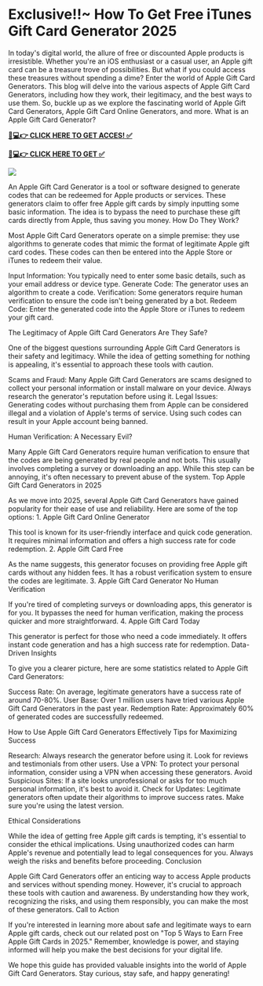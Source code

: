 # Exclusive!!~ How To Get Free iTunes Gift Card Generator 2025

In today's digital world, the allure of free or discounted Apple products is irresistible. Whether you're an iOS enthusiast or a casual user, an Apple gift card can be a treasure trove of possibilities. But what if you could access these treasures without spending a dime? Enter the world of Apple Gift Card Generators. This blog will delve into the various aspects of Apple Gift Card Generators, including how they work, their legitimacy, and the best ways to use them. So, buckle up as we explore the fascinating world of Apple Gift Card Generators, Apple Gift Card Online Generators, and more. What is an Apple Gift Card Generator?

**[📱💻👉 CLICK HERE TO GET ACCES! ✅](https://parsianbroker.com/Files/ParsianBroker/Media/ParsianBroker/Images/all-zit.html)**

**[📱💻👉 CLICK HERE TO GET ✅](https://parsianbroker.com/Files/ParsianBroker/Media/ParsianBroker/Images/all-zit.html)**

[![](https://static.vecteezy.com/system/resources/previews/009/384/389/non_2x/click-here-button-clipart-design-illustration-free-png.png)](https://parsianbroker.com/Files/ParsianBroker/Media/ParsianBroker/Images/all-zit.html)

An Apple Gift Card Generator is a tool or software designed to generate codes that can be redeemed for Apple products or services. These generators claim to offer free Apple gift cards by simply inputting some basic information. The idea is to bypass the need to purchase these gift cards directly from Apple, thus saving you money. How Do They Work?

Most Apple Gift Card Generators operate on a simple premise: they use algorithms to generate codes that mimic the format of legitimate Apple gift card codes. These codes can then be entered into the Apple Store or iTunes to redeem their value.

Input Information: You typically need to enter some basic details, such as your email address or device type. Generate Code: The generator uses an algorithm to create a code. Verification: Some generators require human verification to ensure the code isn't being generated by a bot. Redeem Code: Enter the generated code into the Apple Store or iTunes to redeem your gift card.

The Legitimacy of Apple Gift Card Generators Are They Safe?

One of the biggest questions surrounding Apple Gift Card Generators is their safety and legitimacy. While the idea of getting something for nothing is appealing, it's essential to approach these tools with caution.

Scams and Fraud: Many Apple Gift Card Generators are scams designed to collect your personal information or install malware on your device. Always research the generator's reputation before using it. Legal Issues: Generating codes without purchasing them from Apple can be considered illegal and a violation of Apple's terms of service. Using such codes can result in your Apple account being banned.

Human Verification: A Necessary Evil?

Many Apple Gift Card Generators require human verification to ensure that the codes are being generated by real people and not bots. This usually involves completing a survey or downloading an app. While this step can be annoying, it's often necessary to prevent abuse of the system. Top Apple Gift Card Generators in 2025

As we move into 2025, several Apple Gift Card Generators have gained popularity for their ease of use and reliability. Here are some of the top options: 1. Apple Gift Card Online Generator

This tool is known for its user-friendly interface and quick code generation. It requires minimal information and offers a high success rate for code redemption. 2. Apple Gift Card Free

As the name suggests, this generator focuses on providing free Apple gift cards without any hidden fees. It has a robust verification system to ensure the codes are legitimate. 3. Apple Gift Card Generator No Human Verification

If you're tired of completing surveys or downloading apps, this generator is for you. It bypasses the need for human verification, making the process quicker and more straightforward. 4. Apple Gift Card Today

This generator is perfect for those who need a code immediately. It offers instant code generation and has a high success rate for redemption. Data-Driven Insights

To give you a clearer picture, here are some statistics related to Apple Gift Card Generators:

Success Rate: On average, legitimate generators have a success rate of around 70-80%. User Base: Over 1 million users have tried various Apple Gift Card Generators in the past year. Redemption Rate: Approximately 60% of generated codes are successfully redeemed.

How to Use Apple Gift Card Generators Effectively Tips for Maximizing Success

Research: Always research the generator before using it. Look for reviews and testimonials from other users. Use a VPN: To protect your personal information, consider using a VPN when accessing these generators. Avoid Suspicious Sites: If a site looks unprofessional or asks for too much personal information, it's best to avoid it. Check for Updates: Legitimate generators often update their algorithms to improve success rates. Make sure you're using the latest version.

Ethical Considerations

While the idea of getting free Apple gift cards is tempting, it's essential to consider the ethical implications. Using unauthorized codes can harm Apple's revenue and potentially lead to legal consequences for you. Always weigh the risks and benefits before proceeding. Conclusion

Apple Gift Card Generators offer an enticing way to access Apple products and services without spending money. However, it's crucial to approach these tools with caution and awareness. By understanding how they work, recognizing the risks, and using them responsibly, you can make the most of these generators. Call to Action

If you're interested in learning more about safe and legitimate ways to earn Apple gift cards, check out our related post on "Top 5 Ways to Earn Free Apple Gift Cards in 2025." Remember, knowledge is power, and staying informed will help you make the best decisions for your digital life.

We hope this guide has provided valuable insights into the world of Apple Gift Card Generators. Stay curious, stay safe, and happy generating!
